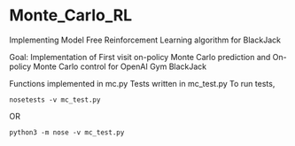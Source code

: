 # Monte_Carlo_RL
Implementing Model Free Reinforcement Learning algorithm for BlackJack

Goal: Implementation of First visit on-policy Monte Carlo prediction and On-policy Monte Carlo control for OpenAI Gym BlackJack

Functions implemented in mc.py
Tests written in mc_test.py
To run tests, 

  `nosetests -v mc_test.py` 
  
  OR 
  
  `python3 -m nose -v mc_test.py`
